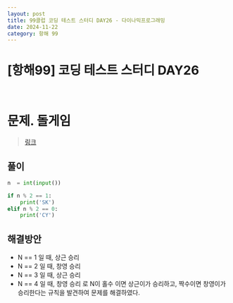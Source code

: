 ```yaml
---
layout: post
title: 99클럽 코딩 테스트 스터디 DAY26 - 다이나믹프로그래밍
date: 2024-11-22
category: 항해 99 
---
```


# [항해99] 코딩 테스트 스터디 DAY26

<br>

# 문제. 돌게임
> [링크](https://www.acmicpc.net/problem/9655)



## 풀이

```python
n  = int(input())

if n % 2 == 1:
    print('SK')
elif n % 2 == 0:
    print('CY')
```

## 해결방안
- N == 1 일 때, 상근 승리
-  N == 2 일 때, 창영 승리
- N == 3 일 때, 상근 승리
- N == 4 일 때, 창영 승리 로 N이 홀수 이면 상근이가 승리하고, 짝수이면 창영이가 승리한다는 규칙을 발견하여 문제를 해결하였다. 